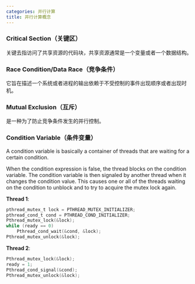 ```yaml
---
categories: 并行计算
title: 并行计算概念
---
```


### Critical Section（关键区）

关键去指访问了共享资源的代码块，共享资源通常是一个变量或者一个数据结构。

### Race Condition/Data Race（竞争条件）

它旨在描述一个系统或者进程的输出依赖于不受控制的事件出现顺序或者出现时机。 

### Mutual Exclusion（互斥）

是一种为了防止竞争条件发生的并行控制。

### Condition Variable（条件变量）

A condition variable is basically a container of threads that are waiting for a certain condition. 

When the condition expression is false, the thread blocks on the condition variable. The condition variable is then signaled by another thread when it changes the condition value. This causes one or all of the threads waiting on the condition to unblock and to try to acquire the mutex lock again. 

**Thread 1**:

```c
pthread_mutex_t lock = PTHREAD_MUTEX_INITIALIZER; 
pthread_cond_t cond = PTHREAD_COND_INITIALIZER;
Pthread_mutex_lock(&lock); 
while (ready == 0) 
    Pthread_cond_wait(&cond, &lock); 
Pthread_mutex_unlock(&lock);
```

**Thread 2**:

```c
Pthread_mutex_lock(&lock); 
ready = 1; 
Pthread_cond_signal(&cond); 
Pthread_mutex_unlock(&lock);
```





